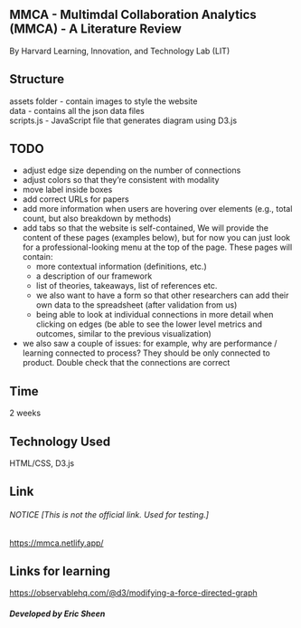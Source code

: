 ## MMCA - Multimdal Collaboration Analytics (MMCA) - A Literature Review

By Harvard Learning, Innovation, and Technology Lab (LIT)

## Structure

assets folder - contain images to style the website </br>
data - contains all the json data files </br>
scripts.js - JavaScript file that generates diagram using D3.js </br>

## TODO 

- adjust edge size depending on the number of connections
- adjust colors so that they’re consistent with modality
- move label inside boxes
- add correct URLs for papers
- add more information when users are hovering over elements (e.g., total count, but also breakdown by methods)
- add tabs so that the website is self-contained, We will provide the content of these pages (examples below), but for now you can just look for a professional-looking menu at the top of the page. These pages will contain:
    - more contextual information (definitions, etc.) 
    - a description of our framework
    - list of theories, takeaways, list of references etc. 
    - we also want to have a form so that other researchers can add their own data to the spreadsheet (after validation from us) 
    - being able to look at individual connections in more detail when clicking on edges (be able to see the lower level metrics and outcomes, similar to the previous visualization)
- we also saw a couple of issues: for example, why are performance / learning connected to process? They should be only connected to product. Double check that the connections are correct


## Time

2 weeks

## Technology Used

HTML/CSS, D3.js

## Link

###### NOTICE [This is not the official link. Used for testing.]
https://mmca.netlify.app/

## Links for learning

https://observablehq.com/@d3/modifying-a-force-directed-graph

##### Developed by Eric Sheen